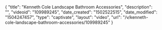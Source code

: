 {
    "title": "Kenneth Cole Landscape Bathroom Accessories",
    "description": "",
    "videoid": "109989245",
    "date_created": "1502522515",
    "date_modified": "1504247457",
    "type": "captivate",
    "layout": "video",
    "url": "\/v\/kenneth-cole-landscape-bathroom-accessories\/109989245"
}